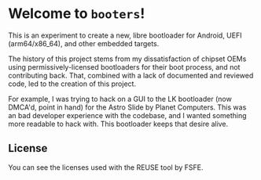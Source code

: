 Welcome to `booters`! 
========================

This is an experiment to create a new, libre bootloader for Android, UEFI
(arm64/x86_64), and other embedded targets.

The history of this project stems from my dissatisfaction of chipset OEMs using
permissively-licensed bootloaders for their boot process, and not contributing
back. That, combined with a lack of documented and reviewed code, led to the
creation of this project. 

For example, I was trying to hack on a GUI to the LK bootloader (now DMCA'd,
point in hand) for the Astro Slide by Planet Computers. This was an bad
developer experience with the codebase, and I wanted something more readable to
hack with. This bootloader keeps that desire alive.

## License

You can see the licenses used with the REUSE tool by FSFE.
